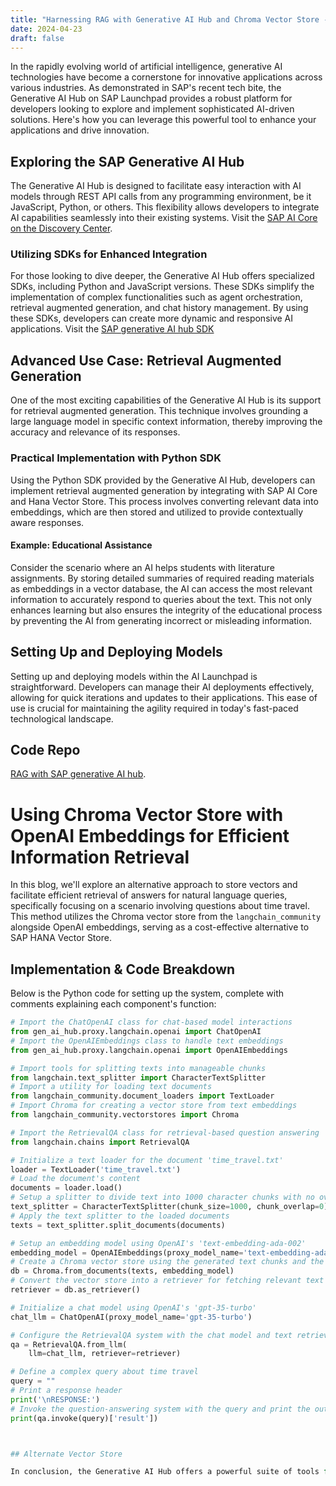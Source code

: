```yaml
---
title: "Harnessing RAG with Generative AI Hub and Chroma Vector Store - Using Python SDK"
date: 2024-04-23
draft: false
---
```


In the rapidly evolving world of artificial intelligence, generative AI technologies have become a cornerstone for innovative applications across various industries. As demonstrated in SAP's recent tech bite, the Generative AI Hub on SAP Launchpad provides a robust platform for developers looking to explore and implement sophisticated AI-driven solutions. Here's how you can leverage this powerful tool to enhance your applications and drive innovation.

## Exploring the SAP Generative AI Hub

The Generative AI Hub is designed to facilitate easy interaction with AI models through REST API calls from any programming environment, be it JavaScript, Python, or others. This flexibility allows developers to integrate AI capabilities seamlessly into their existing systems. Visit the [SAP AI Core on the Discovery Center](https://discovery-center.cloud.sap/serviceCatalog/sap-ai-core?region=all).


### Utilizing SDKs for Enhanced Integration

For those looking to dive deeper, the Generative AI Hub offers specialized SDKs, including Python and JavaScript versions. These SDKs simplify the implementation of complex functionalities such as agent orchestration, retrieval augmented generation, and chat history management. By using these SDKs, developers can create more dynamic and responsive AI applications. Visit the [SAP generative AI hub SDK](https://pypi.org/project/generative-ai-hub-sdk/)

## Advanced Use Case: Retrieval Augmented Generation

One of the most exciting capabilities of the Generative AI Hub is its support for retrieval augmented generation. This technique involves grounding a large language model in specific context information, thereby improving the accuracy and relevance of its responses.

### Practical Implementation with Python SDK

Using the Python SDK provided by the Generative AI Hub, developers can implement retrieval augmented generation by integrating with SAP AI Core and Hana Vector Store. This process involves converting relevant data into embeddings, which are then stored and utilized to provide contextually aware responses.

#### Example: Educational Assistance

Consider the scenario where an AI helps students with literature assignments. By storing detailed summaries of required reading materials as embeddings in a vector database, the AI can access the most relevant information to accurately respond to queries about the text. This not only enhances learning but also ensures the integrity of the educational process by preventing the AI from generating incorrect or misleading information.

## Setting Up and Deploying Models

Setting up and deploying models within the AI Launchpad is straightforward. Developers can manage their AI deployments effectively, allowing for quick iterations and updates to their applications. This ease of use is crucial for maintaining the agility required in today's fast-paced technological landscape.

## Code Repo
[RAG with SAP generative AI hub](https://github.com/writefayaz/sap-tech-bytes/tree/2024-29-01-generative-ai-hub).

# Using Chroma Vector Store with OpenAI Embeddings for Efficient Information Retrieval

In this blog, we'll explore an alternative approach to store vectors and facilitate efficient retrieval of answers for natural language queries, specifically focusing on a scenario involving questions about time travel. This method utilizes the Chroma vector store from the `langchain_community` alongside OpenAI embeddings, serving as a cost-effective alternative to SAP HANA Vector Store.

## Implementation & Code Breakdown

Below is the Python code for setting up the system, complete with comments explaining each component's function:

```python
# Import the ChatOpenAI class for chat-based model interactions
from gen_ai_hub.proxy.langchain.openai import ChatOpenAI
# Import the OpenAIEmbeddings class to handle text embeddings
from gen_ai_hub.proxy.langchain.openai import OpenAIEmbeddings

# Import tools for splitting texts into manageable chunks
from langchain.text_splitter import CharacterTextSplitter
# Import a utility for loading text documents
from langchain_community.document_loaders import TextLoader
# Import Chroma for creating a vector store from text embeddings
from langchain_community.vectorstores import Chroma

# Import the RetrievalQA class for retrieval-based question answering
from langchain.chains import RetrievalQA

# Initialize a text loader for the document 'time_travel.txt'
loader = TextLoader('time_travel.txt')
# Load the document's content
documents = loader.load()
# Setup a splitter to divide text into 1000 character chunks with no overlap
text_splitter = CharacterTextSplitter(chunk_size=1000, chunk_overlap=0)
# Apply the text splitter to the loaded documents
texts = text_splitter.split_documents(documents)

# Setup an embedding model using OpenAI's 'text-embedding-ada-002'
embedding_model = OpenAIEmbeddings(proxy_model_name='text-embedding-ada-002')
# Create a Chroma vector store using the generated text chunks and the embedding model
db = Chroma.from_documents(texts, embedding_model)
# Convert the vector store into a retriever for fetching relevant text chunks
retriever = db.as_retriever()

# Initialize a chat model using OpenAI's 'gpt-35-turbo'
chat_llm = ChatOpenAI(proxy_model_name='gpt-35-turbo')

# Configure the RetrievalQA system with the chat model and text retriever
qa = RetrievalQA.from_llm(
    llm=chat_llm, retriever=retriever)

# Define a complex query about time travel
query = ""
# Print a response header
print('\nRESPONSE:')
# Invoke the question-answering system with the query and print the output
print(qa.invoke(query)['result'])



## Alternate Vector Store

In conclusion, the Generative AI Hub offers a powerful suite of tools for developers looking to advance their applications with AI. Whether you are implementing basic interactions or complex, contextually aware systems, the platform provides the necessary components to bring your innovative solutions to life. Harness these tools to not only enhance your applications but also to drive forward the future of AI in your industry.

